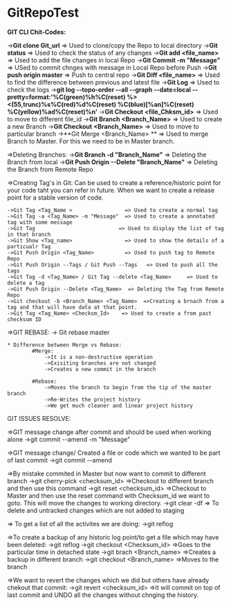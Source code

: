 # GitRepoTest

**GIT CLI Chit-Codes:**

->**Git clone Git_url**                          => Used to clone/copy the Repo to local directory
->**Git status**                                  => Used to check the status of any changes
->**Git add <file_name>**                        => Used to add the file changes in local Repo
->**Git Commit -m "Message"**         => USed to commit chnges with message in Local Repo before Push
->**Git push origin master**          => Push to central repo
->**Git Diff <file_name>**              => Used to find the difference between previous and latest file
->**Git Log**                         => Used to check the logs
->**git log --topo-order --all --graph --date=local --pretty=format:'%C(green)%h%C(reset) %><(55,trunc)%s%C(red)%d%C(reset) %C(blue)[%an]%C(reset) %C(yellow)%ad%C(reset)%n'**
->**Git Checkout <file_Chksm_id>**    => Used to move to different file_id
->**Git Branch <Branch_Name>**          => Used to create a new Branch
->**Git Checkout <Branch_Name>**        => Used to move to particular branch
->**Git Merge <Branch_Name> **          => Used to merge Branch to Master. For this we need to be in Master branch.

=>Deleting Branches:
	->**Git Branch -d "Branch_Name"**     => Deleting the Branch from local
	->**Git Push Origin --Delete "Branch_Name"**  => Deleting the Branch from Remote Repo
	
=>Creating Tag's in Git:
	Can be used to create a reference/historic point for your code taht you can refer in future.
	When we want to create a release point for a stable version of code.
	
	->Git Tag <Tag_Name >                 => Used to create a normal tag
	->Git Tag -a <Tag_Name> -m "Message"  => Used to create a annotated tag with some message
	->Git Tag                           => Used to display the list of tag in that branch
	->Git Show <Tag_name>                 => Used to show the details of a particualr Tag
	->Git Push Origin <Tag_Name>          => Used to push tag to Remote Repo
	->Git Push Origin --Tags / Git Push --Tags   => Used to push all the tags
	->Git Tag -d <Tag_Name> / Git Tag --delete <Tag_Name>     => Used to delete a tag
	->Git Push Origin --Delete <Tag_Name>  => Deleting the Tag from Remote Repo
	->Git checkout -b <Branch_Name> <Tag_Name>  =>Creating a brnach from a tag and that will have data at that point.
	->Git Tag <Tag_Name> <Checksm_Id>    => Used to create a from past checksum ID
	
=>GIT REBASE:
	-> Git rebase master
	
	* Difference between Merge vs Rebase:
			#Merge:
				->It is a non-destructive operation
				->Exisiting branches are not changed
				->Creates a new commit in the branch
			
			#Rebase:
				->Moves the branch to begin from the tip of the master branch
				->Re-Writes the project history
				->We get much cleaner and linear project history
				
GIT ISSUES RESOLVE:

=>GIT message change after commit and should be used when working alone
	->git commit --amend -m "Message" 
	
=>GIT message change/ Created a file or code which we wanted to be part of last commit
	->git commit --amend
	
=>By mistake commited in Master but now want to commit to different branch
	->git cherry-pick <checksum_id>   =>Checkout to different branch and then use this command
	->git reset <checksum_id>  		  =>Checkout to Master and then use the reset command with Checksum_id 
								        we want to goto. This will move the changes to working directory.
	->git clear -df                   => To delete and untracked changes which are not added to staging
	
=> To get a list of all the activites we are doing:
	->git reflog
	
=>To create a backup of any historic log point/to get a file which may have been deleted:
	->git reflog
	->git checkout <Checksum_id>       =>Goes to the particular time in detached state
	->git brach <Branch_name>          =>Creates a backup in different branch
	->git checkout <Branch_name>       =>Moves to the branch
	
=>We want to revert the changes which we did but others have already chekout that commit:
	->git revert <checksum_id>         =>It will commit on top of last commit and UNDO all the changes 
										 without chnging the history.
